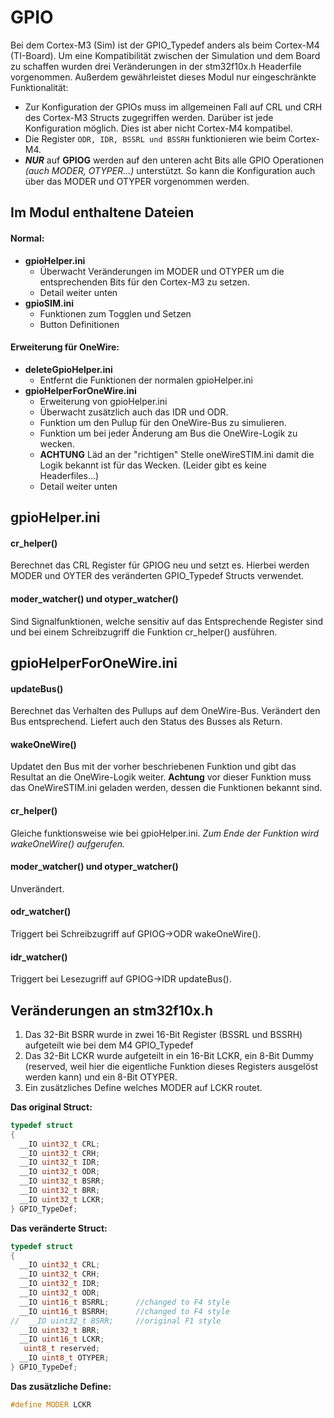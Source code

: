 GPIO
====

Bei dem Cortex-M3 (Sim) ist der GPIO_Typedef anders als beim Cortex-M4 (TI-Board). Um eine Kompatibilität zwischen der Simulation und dem Board zu schaffen wurden drei Veränderungen in der stm32f10x.h Headerfile vorgenommen. Außerdem gewährleistet dieses Modul nur eingeschränkte Funktionalität:
* Zur Konfiguration der GPIOs muss im allgemeinen Fall auf CRL und CRH des Cortex-M3 Structs zugegriffen werden. Darüber ist jede Konfiguration möglich. Dies ist aber nicht Cortex-M4 kompatibel.
* Die Register `ODR, IDR, BSSRL und BSSRH` funktionieren wie beim Cortex-M4.
* *__NUR__* auf __GPIOG__ werden auf den unteren acht Bits alle GPIO Operationen *(auch MODER, OTYPER...)* unterstützt. So kann die Konfiguration auch über das MODER und OTYPER vorgenommen werden.

## Im Modul enthaltene Dateien
#### Normal:
* __gpioHelper.ini__
  * Überwacht Veränderungen im MODER und OTYPER um die entsprechenden Bits für den Cortex-M3 zu setzen.
  * Detail weiter unten
* __gpioSIM.ini__
  * Funktionen zum Togglen und Setzen
  * Button Definitionen

#### Erweiterung für OneWire:
* __deleteGpioHelper.ini__
  * Entfernt die Funktionen der normalen gpioHelper.ini
* __gpioHelperForOneWire.ini__
  * Erweiterung von gpioHelper.ini
  * Überwacht zusätzlich auch das IDR und ODR.
  * Funktion um den Pullup für den OneWire-Bus zu simulieren.
  * Funktion um bei jeder Änderung am Bus die OneWire-Logik zu wecken.
  * **ACHTUNG** Läd an der "richtigen" Stelle oneWireSTIM.ini damit die Logik bekannt ist für das Wecken. (Leider gibt es keine Headerfiles...)
  * Detail weiter unten

## gpioHelper.ini
#### cr_helper()
Berechnet das CRL Register für GPIOG neu und setzt es. Hierbei werden MODER und OYTER des veränderten GPIO_Typedef Structs verwendet.
#### moder_watcher() und otyper_watcher()
Sind Signalfunktionen, welche sensitiv auf das Entsprechende Register sind und bei einem Schreibzugriff die Funktion cr_helper() ausführen.

## gpioHelperForOneWire.ini
#### updateBus()
Berechnet das Verhalten des Pullups auf dem OneWire-Bus. Verändert den Bus entsprechend. Liefert auch den Status des Busses als Return.

#### wakeOneWire()
Updatet den Bus mit der vorher beschriebenen Funktion und gibt das Resultat an die OneWire-Logik weiter. **Achtung** vor dieser Funktion muss das OneWireSTIM.ini geladen werden, dessen die Funktionen bekannt sind.

#### cr_helper()
Gleiche funktionsweise wie bei gpioHelper.ini.
*Zum Ende der Funktion wird wakeOneWire() aufgerufen.*

#### moder_watcher() und otyper_watcher()
Unverändert.

#### odr_watcher()
Triggert bei Schreibzugriff auf GPIOG->ODR wakeOneWire().

#### idr_watcher()
Triggert bei Lesezugriff auf GPIOG->IDR updateBus().




## Veränderungen an stm32f10x.h

1. Das 32-Bit BSRR wurde in zwei 16-Bit Register (BSSRL und BSSRH) aufgeteilt wie bei dem M4 GPIO_Typedef
2. Das 32-Bit LCKR wurde aufgeteilt in ein 16-Bit LCKR, ein 8-Bit Dummy (reserved, weil hier die eigentliche Funktion dieses Registers ausgelöst werden kann) und ein 8-Bit OTYPER.
3. Ein zusätzliches Define welches MODER auf LCKR routet.

__Das original Struct:__
```c
typedef struct
{
  __IO uint32_t CRL;
  __IO uint32_t CRH;
  __IO uint32_t IDR;
  __IO uint32_t ODR;
  __IO uint32_t BSRR;
  __IO uint32_t BRR;
  __IO uint32_t LCKR;
} GPIO_TypeDef;
```

__Das veränderte Struct:__
```C
typedef struct
{
  __IO uint32_t CRL;
  __IO uint32_t CRH;
  __IO uint32_t IDR;
  __IO uint32_t ODR;
  __IO uint16_t BSRRL;		//changed to F4 style
  __IO uint16_t BSRRH;		//changed to F4 style
//  __IO uint32_t BSRR;		//original F1 style
  __IO uint32_t BRR;
  __IO uint16_t LCKR;
   uint8_t reserved;
  __IO uint8_t OTYPER;
} GPIO_TypeDef;
```
__Das zusätzliche Define:__
```c
#define MODER LCKR
```
